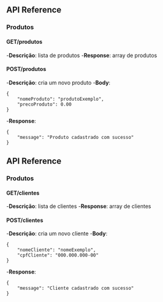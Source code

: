 ## API Reference

### Produtos

#### GET/produtos
-**Descrição**: lista de produtos
-**Response**: array de produtos

#### POST/produtos
-**Descrição**: cria um novo produto
-**Body**: 
```
{
    "nomeProduto": "produtoExemplo",
    "precoProduto": 0.00
}
```
-**Response**:
```
{
    "message": "Produto cadastrado com sucesso"
}
```



## API Reference

### Produtos

#### GET/clientes
-**Descrição**: lista de clientes
-**Response**: array de clientes

#### POST/clientes
-**Descrição**: cria um novo cliente
-**Body**: 
```
{
    "nomeCliente": "nomeExemplo",
    "cpfCliente": "000.000.000-00"
}
```
-**Response**:
```
{
    "message": "Cliente cadastrado com sucesso"
}
```
